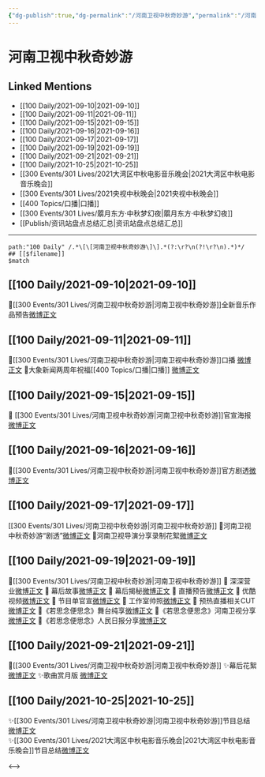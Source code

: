 ```yaml
---
{"dg-publish":true,"dg-permalink":"/河南卫视中秋奇妙游","permalink":"/河南卫视中秋奇妙游/","created":"2022-12-23T11:52:20.000+08:00","updated":"2023-04-10T16:24:02.400+08:00"}
---
```


# 河南卫视中秋奇妙游

## Linked Mentions
- [[100 Daily/2021-09-10\|2021-09-10]]
- [[100 Daily/2021-09-11\|2021-09-11]]
- [[100 Daily/2021-09-15\|2021-09-15]]
- [[100 Daily/2021-09-16\|2021-09-16]]
- [[100 Daily/2021-09-17\|2021-09-17]]
- [[100 Daily/2021-09-19\|2021-09-19]]
- [[100 Daily/2021-09-21\|2021-09-21]]
- [[100 Daily/2021-10-25\|2021-10-25]]
- [[300 Events/301 Lives/2021大湾区中秋电影音乐晚会\|2021大湾区中秋电影音乐晚会]]
- [[300 Events/301 Lives/2021央视中秋晚会\|2021央视中秋晚会]]
- [[400 Topics/口播\|口播]]
- [[300 Events/301 Lives/朤月东方·中秋梦幻夜\|朤月东方·中秋梦幻夜]]
- [[Publish/资讯站盘点总结汇总\|资讯站盘点总结汇总]]


---

```expander
path:"100 Daily" /.*\[\[河南卫视中秋奇妙游\]\].*(?:\r?\n(?!\r?\n).*)*/
## [[$filename]]
$match
```
## [[100 Daily/2021-09-10\|2021-09-10]]
🌟[[300 Events/301 Lives/河南卫视中秋奇妙游\|河南卫视中秋奇妙游]]全新音乐作品预告[微博正文](https://m.weibo.cn/6466290670/4679973036891646)

## [[100 Daily/2021-09-11\|2021-09-11]]
🌟[[300 Events/301 Lives/河南卫视中秋奇妙游\|河南卫视中秋奇妙游]]口播 [微博正文](https://m.weibo.cn/6466290670/4680339701633610)
🌟大象新闻两周年祝福[[400 Topics/口播\|口播]] [微博正文](https://m.weibo.cn/6466290670/4680345884298452)
## [[100 Daily/2021-09-15\|2021-09-15]]
💫 [[300 Events/301 Lives/河南卫视中秋奇妙游\|河南卫视中秋奇妙游]]官宣海报[微博正文](https://m.weibo.cn/6466290670/4681791476335917)
## [[100 Daily/2021-09-16\|2021-09-16]]
💮[[300 Events/301 Lives/河南卫视中秋奇妙游\|河南卫视中秋奇妙游]]官方剧透[微博正文](https://m.weibo.cn/6466290670/4682033533554276)
## [[100 Daily/2021-09-17\|2021-09-17]]
[[300 Events/301 Lives/河南卫视中秋奇妙游\|河南卫视中秋奇妙游]]
🥮河南卫视中秋奇妙游“剧透”[微博正文](https://m.weibo.cn/6466290670/4682361218532682)
🥮河南卫视导演分享录制花絮[微博正文](https://m.weibo.cn/6466290670/4682551036216846)
## [[100 Daily/2021-09-19\|2021-09-19]]
💫[[300 Events/301 Lives/河南卫视中秋奇妙游\|河南卫视中秋奇妙游]]
🥮 深深营业[微博正文](https://m.weibo.cn/6466290670/4683238154702183)
🥮 幕后故事[微博正文](https://m.weibo.cn/6466290670/4683249777383578)
🥮 幕后揭秘[微博正文](https://m.weibo.cn/6466290670/4683149562350017)
🥮 直播预告[微博正文](https://m.weibo.cn/6466290670/4683180751194408)
🥮 优酷视频[微博正文](https://m.weibo.cn/6466290670/4683226372903322)
🥮 节目单官宣[微博正文](https://m.weibo.cn/6466290670/4683156453852655)
🥮 工作室帅照[微博正文](https://m.weibo.cn/6466290670/4683251732451054)
🥮 预热直播相关CUT[微博正文](https://m.weibo.cn/6466290670/4683232358436930)
🥮《若思念便思念》舞台纯享[微博正文](https://m.weibo.cn/6466290670/4683262025012311)
🥮《若思念便思念》河南卫视分享[微博正文](https://m.weibo.cn/6466290670/4683239752730652)
🥮《若思念便思念》人民日报分享[微博正文](https://m.weibo.cn/6466290670/4683241363869294)
## [[100 Daily/2021-09-21\|2021-09-21]]
🌟[[300 Events/301 Lives/河南卫视中秋奇妙游\|河南卫视中秋奇妙游]]
✨幕后花絮 [微博正文](https://m.weibo.cn/6466290670/4683827853132257)
✨歌曲赏月版 [微博正文](https://m.weibo.cn/6466290670/4683948841766566)
## [[100 Daily/2021-10-25\|2021-10-25]]
✨[[300 Events/301 Lives/河南卫视中秋奇妙游\|河南卫视中秋奇妙游]]节目总结[微博正文](https://m.weibo.cn/6466290670/4696176672899979)  
✨[[300 Events/301 Lives/2021大湾区中秋电影音乐晚会\|2021大湾区中秋电影音乐晚会]]节目总结[微博正文](https://m.weibo.cn/6466290670/4696176702786056)

<-->